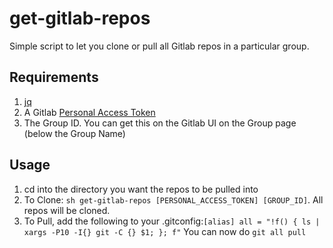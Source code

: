 # get-gitlab-repos
Simple script to let you clone or pull all Gitlab repos in a particular group.

## Requirements
1. [jq](https://stedolan.github.io/jq/) 
2. A Gitlab [Personal Access Token](https://docs.gitlab.com/ee/user/profile/personal_access_tokens.html)
3. The Group ID. You can get this on the Gitlab UI on the Group page (below the Group Name)

## Usage
1. cd into the directory you want the repos to be pulled into
2. To Clone: `sh get-gitlab-repos [PERSONAL_ACCESS_TOKEN] [GROUP_ID]`. All repos will be cloned.
3. To Pull, add the following to your .gitconfig:`[alias]
        all = "!f() { ls | xargs -P10 -I{} git -C {} $1; }; f"`
    You can now do `git all pull`